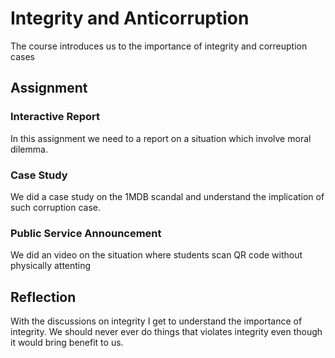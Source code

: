 # Integrity and Anticorruption
The course introduces us to the importance of integrity and correuption cases

## Assignment
### Interactive Report
In this assignment we need to a report on a situation which involve moral dilemma.

### Case Study
We did a case study on the 1MDB scandal and understand the implication of such corruption case.

### Public Service Announcement
We did an video on the situation where students scan QR code without physically attenting

## Reflection
With the discussions on integrity I get to understand the importance of integrity. We should never ever do things that violates integrity even though it would bring benefit to us.
